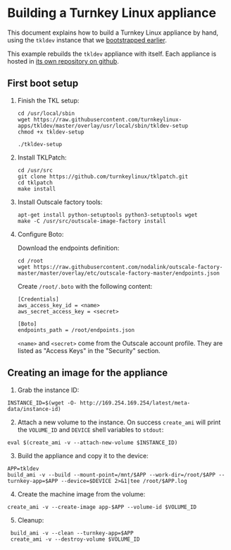 # Building a Turnkey Linux appliance

This document explains how to build a Turnkey Linux appliance by hand, using the `tkldev` instance that we [bootstrapped earlier](#docs/bootstrap).

This example rebuilds the `tkldev` appliance with itself. Each appliance is hosted in [its own repository on github](https://github.com/turnkeylinux-apps).

## First boot setup

1. Finish the TKL setup:

    ```
    cd /usr/local/sbin
    wget https://raw.githubusercontent.com/turnkeylinux-apps/tkldev/master/overlay/usr/local/sbin/tkldev-setup
    chmod +x tkldev-setup

    ./tkldev-setup
    ```

1. Install TKLPatch:

    ```
    cd /usr/src
    git clone https://github.com/turnkeylinux/tklpatch.git
    cd tklpatch
    make install
    ```

1. Install Outscale factory tools:

    ```
    apt-get install python-setuptools python3-setuptools wget
    make -C /usr/src/outscale-image-factory install
    ```

1. Configure Boto:

    Download the endpoints definition:

    ```
    cd /root
    wget https://raw.githubusercontent.com/nodalink/outscale-factory-master/master/overlay/etc/outscale-factory-master/endpoints.json
    ```

    Create `/root/.boto` with the following content:

    ```
    [Credentials]
    aws_access_key_id = <name>
    aws_secret_access_key = <secret>

    [Boto]
    endpoints_path = /root/endpoints.json
    ```

    `<name>` and `<secret>` come from the Outscale account profile. They are listed as "Access Keys" in the "Security" section.

## Creating an image for the appliance

 1. Grab the instance ID:
 ```
 INSTANCE_ID=$(wget -O- http://169.254.169.254/latest/meta-data/instance-id)
```

 2. Attach a new volume to the instance. On success `create_ami` will print the `VOLUME_ID` and `DEVICE` shell variables to `stdout`:
 ```
 eval $(create_ami -v --attach-new-volume $INSTANCE_ID)
 ```

 3. Build the appliance and copy it to the device:
 ```
 APP=tkldev
 build_ami -v --build --mount-point=/mnt/$APP --work-dir=/root/$APP --turnkey-app=$APP --device=$DEVICE 2>&1|tee /root/$APP.log
 ```
 
 4. Create the machine image from the volume:
 ```
 create_ami -v --create-image app-$APP --volume-id $VOLUME_ID
 ```
 
 5. Cleanup:
```
 build_ami -v --clean --turnkey-app=$APP
 create_ami -v --destroy-volume $VOLUME_ID
 ```
